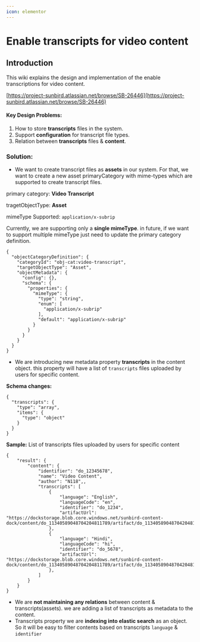 ```yaml
---
icon: elementor
---
```


# Enable transcripts for video content

## Introduction <a href="#enabletranscriptsforvideocontent-introduction" id="enabletranscriptsforvideocontent-introduction"></a>

This wiki explains the design and implementation of the enable transcriptions for video content.

[https://project-sunbird.atlassian.net/browse/SB-26446](https://project-sunbird.atlassian.net/browse/SB-26446)

#### Key Design Problems: <a href="#enabletranscriptsforvideocontent-keydesignproblems" id="enabletranscriptsforvideocontent-keydesignproblems"></a>

1. How to store **transcripts** files in the system.
2. Support **configuration** for transcript file types.
3. Relation between **transcripts** files & **content**.

### **Solution:** <a href="#enabletranscriptsforvideocontent-solution" id="enabletranscriptsforvideocontent-solution"></a>

* We want to create transcript files as **assets** in our system. For that, we want to create a new asset primaryCategory with mime-types which are supported to create transcript files.

primary category: **Video Transcript**

tragetObjectType: **Asset**

mimeType Supported: `application/x-subrip`

Currently, we are supporting only a **single mimeType**. in future, if we want to support multiple mimeType just need to update the primary category definition.

```
{
  "objectCategoryDefinition": {
    "categoryId": "obj-cat:video-transcript",
    "targetObjectType": "Asset",
    "objectMetadata": {
      "config": {},
      "schema": {
        "properties": {
          "mimeType": {
            "type": "string",
            "enum": [
              "application/x-subrip"
            ],
            "default": "application/x-subrip"
          }
        }
      }
    }
  }
}
```

* We are introducing new metadata property **transcripts** in the content object. this property will have a list of `transcripts` files uploaded by users for specific content.

**Schema changes:**

```
{
  "transcripts": {
    "type": "array",
    "items": {
      "type": "object"
    }
  }
}
```

**Sample:** List of transcripts files uploaded by users for specific content

```
{
    "result": {
        "content": {
            "identifier": "do_12345678",
            "name": "Video Content",
            "author": "N118",,
            "transcripts": [
                {
                    "language": "English",
                    "languageCode": "en",
                    "identifier": "do_1234",
                    "artifactUrl": "https://dockstorage.blob.core.windows.net/sunbird-content-dock/content/do_11340589048704204811789/artifact/do_11340589048704204811789_1636461247932_sample.srt"
                },
                {
                    "language": "Hindi",
                    "languageCode": "hi",
                    "identifier": "do_5678",
                    "artifactUrl": "https://dockstorage.blob.core.windows.net/sunbird-content-dock/content/do_11340589048704204811789/artifact/do_11340589048704204811789_1636461247932_sample.srt"
                },
            ]
        }
    }
}
```

* We are **not maintaining any relations** between content & transcripts(assets). we are adding a list of transcripts as metadata to the content.
* Transcripts property we are **indexing into elastic search** as an object. So it will be easy to filter contents based on transcripts `language` & `identifier`
